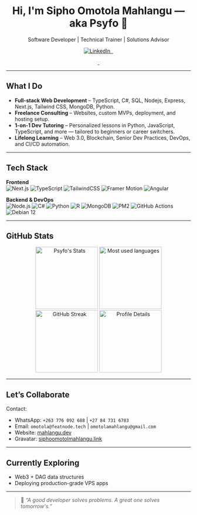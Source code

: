 <!-- Profile Header -->
<!-- markdownlint-disable MD033 -->
<h1 align="center">Hi, I'm Sipho Omotola Mahlangu — aka Psyfo 👋</h1>
<p align="center">
  Software Developer | Technical Trainer | Solutions Advisor  
</p>

<p align="center">
  <a href="[https://www.linkedin.com/in/sipho-mahlangu/](https://www.linkedin.com/in/sipho-mahlangu/)" target="_blank">
    <img src="https://img.shields.io/badge/LinkedIn-blue?logo=linkedin" alt="LinkedIn" />
  </a>
  <a href="https://github.com/Psyfo" target="_blank">
    <img src="https://img.shields.io/github/followers/psyfo?label=GitHub&style=social" alt="" />
  </a>
   <a href="mailto:omotolamahlangu@gmail.com">
    <img src="https://img.shields.io/badge/Email-me-red?logo=gmail" alt="" />
  </a>
</p>
<p align="center">
  <a href="https://mahlangu.dev" target="_blank">
    <img src="https://img.shields.io/badge/Website-mahlangu.dev-blueviolet?logo=google-chrome&logoColor=white" alt="" />
  </a>
  <a href="https://gravatar.com/siphoomotolamahlangu.link" target="_blank">
    <img src="https://img.shields.io/badge/Gravatar-Profile-ff69b4?logo=gravatar&logoColor=white" alt="" />
  </a>
</p>
<!-- markdownlint-disable MD033 -->

---

## What I Do

- **Full-stack Web Development** – TypeScript, C#, SQL, Nodejs, Express, Next.js, Tailwind CSS, MongoDB, Python.
- **Freelance Consulting** – Websites, custom MVPs, deployment, and hosting setup.
- **1-on-1 Dev Tutoring** – Personalized lessons in Python, JavaScript, TypeScript, and more — tailored to beginners or career switchers.
- **Lifelong Learning** – Web 3.0, Blockchain, Senior Dev Practices, DevOps, and CI/CD automation.
  
---

## Tech Stack

**Frontend**  
![Next.js](https://img.shields.io/badge/-Next.js-black?logo=next.js&logoColor=white)
![TypeScript](https://img.shields.io/badge/-TypeScript-007acc?logo=typescript&logoColor=white)
![TailwindCSS](https://img.shields.io/badge/-TailwindCSS-38b2ac?logo=tailwind-css&logoColor=white)
![Framer Motion](https://img.shields.io/badge/-Framer--Motion-black?logo=framer&logoColor=white)
![Angular](https://img.shields.io/badge/-Angular-DD0031?logo=angular&logoColor=white)

**Backend & DevOps**  
![Node.js](https://img.shields.io/badge/-Node.js-339933?logo=nodedotjs&logoColor=white)
![C#](https://img.shields.io/badge/-C%23-239120?logo=c-sharp&logoColor=white)
![Python](https://img.shields.io/badge/-Python-3776AB?logo=python&logoColor=white)
![R](https://img.shields.io/badge/-R-276DC3?logo=r&logoColor=white)
![MongoDB](https://img.shields.io/badge/-MongoDB-4ea94b?logo=mongodb&logoColor=white)
![PM2](https://img.shields.io/badge/-PM2-2b2b2b?logo=pm2&logoColor=white)
![GitHub Actions](https://img.shields.io/badge/-GitHub%20Actions-2088FF?logo=github-actions&logoColor=white)
![Debian 12](https://img.shields.io/badge/-Debian%2012-A81D33?logo=debian&logoColor=white)

---

## GitHub Stats
<!-- markdownlint-disable MD033 -->
<p align="center">
    <img src="https://github-readme-stats.vercel.app/api?username=psyfo&show_icons=true&theme=radical" height="170" alt="Psyfo's Stats" />
    <img src="https://github-readme-stats.vercel.app/api/top-langs/?username=psyfo&layout=compact&theme=radical" height="170" alt="Most used languages" />
    <img src="https://streak-stats.demolab.com/?user=psyfo&theme=radical" height="170" alt="GitHub Streak" />
    <img src="https://github-profile-summary-cards.vercel.app/api/cards/profile-details?username=psyfo&theme=radical" height="170" alt="Profile Details" />
</p>
<!-- markdownlint-disable MD033 -->

---

## Let’s Collaborate

Contact:

- WhatsApp: `+263 776 092 688` | `+27 84 731 6783`
- Email: `omotola@featnode.tech` | `omotolamahlangu@gmail.com`
- Website: [mahlangu.dev](https://mahlangu.dev)
- Gravatar: [siphoomotolmahlangu.link](https://siphoomotolamahlangu.link)

---

## Currently Exploring

- Web3 + DAG data structures  
- Deploying production-grade VPS apps  

---

> 🧠 _“A good developer solves problems. A great one solves tomorrow's.”_
